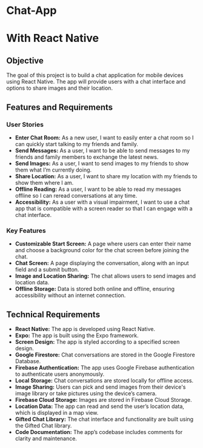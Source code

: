 # Chat-App
 
# With React Native 

## Objective
The goal of this project is to build a chat application for mobile devices using React Native. The app will provide users with a chat interface and options to share images and their location.

## Features and Requirements

### User Stories
- **Enter Chat Room:** As a new user, I want to easily enter a chat room so I can quickly start talking to my friends and family.
- **Send Messages:** As a user, I want to be able to send messages to my friends and family members to exchange the latest news.
- **Send Images:** As a user, I want to send images to my friends to show them what I’m currently doing.
- **Share Location:** As a user, I want to share my location with my friends to show them where I am.
- **Offline Reading:** As a user, I want to be able to read my messages offline so I can reread conversations at any time.
- **Accessibility:** As a user with a visual impairment, I want to use a chat app that is compatible with a screen reader so that I can engage with a chat interface.

### Key Features
- **Customizable Start Screen:** A page where users can enter their name and choose a background color for the chat screen before joining the chat.
- **Chat Screen:** A page displaying the conversation, along with an input field and a submit button.
- **Image and Location Sharing:** The chat allows users to send images and location data.
- **Offline Storage:** Data is stored both online and offline, ensuring accessibility without an internet connection.

## Technical Requirements
- **React Native:** The app is developed using React Native.
- **Expo:** The app is built using the Expo framework.
- **Screen Design:** The app is styled according to a specified screen design.
- **Google Firestore:** Chat conversations are stored in the Google Firestore Database.
- **Firebase Authentication:** The app uses Google Firebase authentication to authenticate users anonymously.
- **Local Storage:** Chat conversations are stored locally for offline access.
- **Image Sharing:** Users can pick and send images from their device's image library or take pictures using the device’s camera.
- **Firebase Cloud Storage:** Images are stored in Firebase Cloud Storage.
- **Location Data:** The app can read and send the user’s location data, which is displayed in a map view.
- **Gifted Chat Library:** The chat interface and functionality are built using the Gifted Chat library.
- **Code Documentation:** The app’s codebase includes comments for clarity and maintenance.
